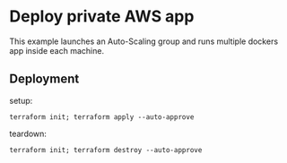 # Deploy private AWS app

This example launches an Auto-Scaling group and runs multiple dockers app inside each machine.

## Deployment

setup:
  ```
  terraform init; terraform apply --auto-approve
  ```

teardown:
  ```
  terraform init; terraform destroy --auto-approve
  ```


